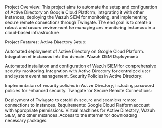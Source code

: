 Project Overview:
This project aims to automate the setup and configuration of Active Directory on Google Cloud Platform, integrating it with other instances, deploying the Wazuh SIEM for monitoring, and implementing secure remote connections through Twingate. The end goal is to create a robust and secure environment for managing and monitoring instances in a cloud-based infrastructure.

Project Features:
Active Directory Setup:

Automated deployment of Active Directory on Google Cloud Platform.
Integration of instances into the domain.
Wazuh SIEM Deployment:

Automated installation and configuration of Wazuh SIEM for comprehensive security monitoring.
Integration with Active Directory for centralized user and system event management.
Security Policies in Active Directory:

Implementation of security policies in Active Directory, including password policies for enhanced security.
Twingate for Secure Remote Connections:

Deployment of Twingate to establish secure and seamless remote connections to instances.
Requirements:
Google Cloud Platform account with appropriate permissions.
Virtual machines for Active Directory, Wazuh SIEM, and other instances.
Access to the internet for downloading necessary packages.
